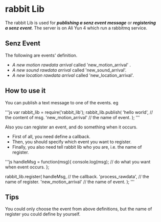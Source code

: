 rabbit Lib
==========
The rabbit Lib is used for ***publishing a senz event message*** or ***registering a senz event***.
The server is on Ali Yun 4 which run a rabbitmq service.

Senz Event
----------
The following are events' definition.
- *A new motion rawdata arrival* called 'new_motion_arrival' .
- *A new sound rawdata arrival* called 'new_sound_arrival'.
- *A new location rawdata arrival* called 'new_location_arrival'.

How to use it
-------------
You can publish a text message to one of the events. eg

'''js
var rabbit_lib = require('rabbit_lib');
rabbit_lib.publish(
    'hello world',  // the content of msg.
    'new_motion_arrival'  // the name of event.
);
'''

Also you can register an event, and do something when it occurs.
- First of all, you need define a callback.
- Then, you should specify which event you want to register.
- Finally, you also need tell rabbit lib who you are, i.e. the name of register.

'''js
handleMsg = function(msg){
    console.log(msg); // do what you want when event occurs.
};

rabbit_lib.register(
    handleMsg, // the callback.
    'process_rawdata', // the name of register.
    'new_motion_arrival' // the name of event.
);
'''

Tips
----
You could only choose the event from above definitions, but the name of register you could define by yourself.
